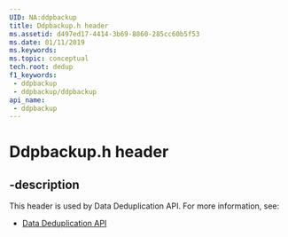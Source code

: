 ```yaml
---
UID: NA:ddpbackup
title: Ddpbackup.h header
ms.assetid: d497ed17-4414-3b69-8860-285cc60b5f53
ms.date: 01/11/2019
ms.keywords: 
ms.topic: conceptual
tech.root: dedup
f1_keywords:
 - ddpbackup
 - ddpbackup/ddpbackup
api_name:
 - ddpbackup
---
```


# Ddpbackup.h header


## -description

This header is used by Data Deduplication API. For more information, see:

- [Data Deduplication API](../_dedup/index.md)

